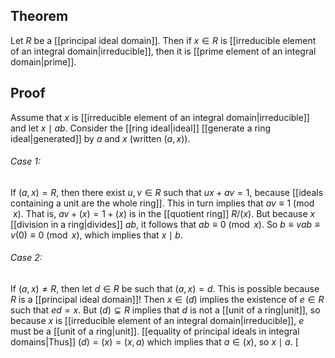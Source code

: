 ## Theorem
Let $R$ be a [[principal ideal domain]]. Then if $x\in R$ is [[irreducible element of an integral domain|irreducible]], then it is [[prime element of an integral domain|prime]].
## Proof
Assume that $x$ is [[irreducible element of an integral domain|irreducible]] and let $x\mid ab$. Consider the [[ring ideal|ideal]] [[generate a ring ideal|generated]] by $a$ and $x$ (written $(a,x)$). 
###### Case 1: 
If $(a,x)=R$, then there exist $u,v\in R$ such that $ux+av = 1$, because [[ideals containing a unit are the whole ring]]. This in turn implies that $av\equiv 1\pmod x$.  That is, $av+(x) = 1 + (x)$ is in the [[quotient ring]] $R/(x)$. But because $x$ [[division in a ring|divides]] $ab$, it follows that $ab\equiv 0\pmod x$. So $b\equiv vab \equiv v(0) \equiv 0\pmod x$, which implies that $x\mid b$. 
###### Case 2: 
If $(a,x)\neq R$, then let $d\in R$ be such that $(a,x) = d$. This is possible because $R$ is a [[principal ideal domain]]! Then $x\in (d)$ implies the existence of $e\in R$ such that $ed = x$. But $(d)\subsetneq R$ implies that $d$ is not a [[unit of a ring|unit]], so because $x$ is [[irreducible element of an integral domain|irreducible]], $e$ must be a [[unit of a ring|unit]]. [[equality of principal ideals in integral domains|Thus]] $(d)=(x) = (x,a)$ which implies that $a\in (x)$, so $x\mid a$. [